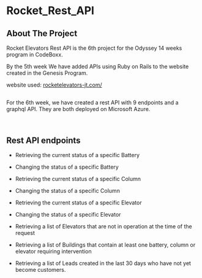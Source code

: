 # Rocket_Rest_API

<!-- ABOUT THE PROJECT -->
## About The Project

Rocket Elevators Rest API is the 6th project for the Odyssey 14 weeks program in CodeBoxx. 

By the 5th week We have added APIs using Ruby on Rails to the website created in the Genesis Program. 

website used: [rocketelevators-jt.com/](http://rocketelevators-jt.com/)

##

For the 6th week, we have created a rest API with 9 endpoints and a graphql API. They are both deployed on Microsoft Azure.

<br>

## Rest API endpoints

- Retrieving the current status of a specific Battery
- Changing the status of a specific Battery

- Retrieving the current status of a specific Column
- Changing the status of a specific Column

- Retrieving the current status of a specific Elevator
- Changing the status of a specific Elevator

- Retrieving a list of Elevators that are not in operation at the time of the request
- Retrieving a list of Buildings that contain at least one battery, column or elevator requiring intervention
- Retrieving a list of Leads created in the last 30 days who have not yet become customers.

